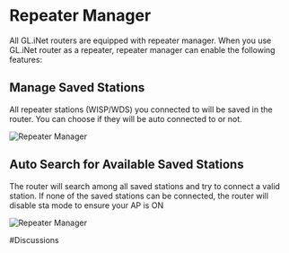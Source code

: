 # Repeater Manager

All GL.iNet routers are equipped with repeater manager. When you use GL.iNet router as a repeater, repeater manager can enable the following features:



## Manage Saved Stations

All repeater stations (WISP/WDS) you connected to will be saved in the router. You can choose if they will be auto connected to or not.

![Repeater Manager](https://static.gl-inet.com/docs/en/2.x/setup/src/repeater_manager/repeater_manager.jpg)



## Auto Search for Available Saved Stations

The router will search among all saved stations and try to connect a valid station. If none of the saved stations can be connected, the router will disable sta mode to ensure your AP is ON

![Repeater Manager](https://static.gl-inet.com/docs/en/2.x/setup/src/repeater_manager/repeater_manager1.jpg)



#Discussions